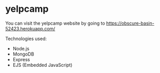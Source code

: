 # yelpcamp

You can visit the yelpcamp website by going to https://obscure-basin-52423.herokuapp.com/

Technologies used:
- Node.js
- MongoDB
- Express
- EJS (Embedded JavaScript)
